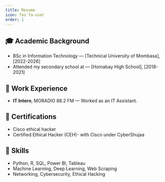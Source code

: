 ```yaml
---
title: Resume
icon: fas fa-user
order: 1
---
```


## 🎓 Academic Background
- BSc in Information Technology — [Technical University of Mombasa], [2022-2026]
- Attended my secondary school at — [Homabay High School], [2018-2021]

## 💼 Work Experience
- **IT Intern**, MORADIO 88.2 FM — Worked as an IT Assistant.
  
## 📜 Certifications
- Cisco ethical hacker
- Certified Ethical Hacker (CEH)- with Cisco under CyberShujaa

## 🧠 Skills
- Python, R, SQL, Power BI, Tableau
- Machine Learning, Deep Learning, Web Scraping
- Networking, Cybersecurity, Ethical Hacking
